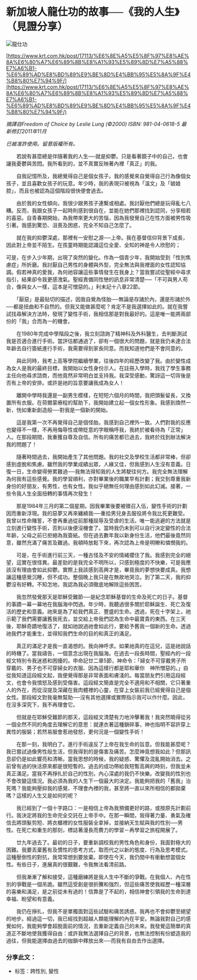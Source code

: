 # 新加坡人龍仕功的故事──《我的人生》（見證分享）

![龍仕功](https://i0.wp.com/blog.scs.org.hk/wp-content/uploads/2023/04/mini_T214_12_SC_.jpeg?resize=600%2C450&ssl=1)

[https://www.krt.com.hk/post/17113/%E6%8E%A5%E5%8F%97%E8%AE%8A%E6%80%A7%E6%89%8B%E8%A1%93%E5%89%8D%E7%A5%88%E7%A6%B1-%E6%89%AD%E8%BD%89%E9%BE%8D%E4%BB%95%E5%8A%9F%E4%B8%80%E7%94%9F/](https://www.krt.com.hk/post/17113/%E6%8E%A5%E5%8F%97%E8%AE%8A%E6%80%A7%E6%89%8B%E8%A1%93%E5%89%8D%E7%A5%88%E7%A6%B1-%E6%89%AD%E8%BD%89%E9%BE%8D%E4%BB%95%E5%8A%9F%E4%B8%80%E7%94%9F/)

_摘譯自Freedom of Choice by Leslie Lung (©2000) ISBN: 981-04-0618-5 最新修訂2011年11月_

_已被准許使用。留意版權所有。_

　　若說有甚麼總是伴隨著我的人生──就是抑鬱。只是看著鏡子中的自己，也會讓我憂鬱與苦悶。我所看到的，並不真實反映著內裡「真正」的我。

　　自我記憶所及，我總覺得自己是個女孩子。我的感覺來自覺得自己行為像個女孩子，並且喜歡女孩子的玩意。年少時，我的表現只被視為「溫文」及「娘娘腔」，而且也被認為這個階段很快便會過去。

　　由於我的女性傾向，我很少跟男孩子連繫或相處。我討厭他們總是玩得亂七八糟。反而，我跟女孩子一起時則感到很自在，並能在她們那裡找到認同，分享相若的喜惡。自青春期開始，為我帶來更大的苦惱，因為我發覺自己在性方面被男性吸引著。我感到驚恐、沮喪及困惑，完全不知自己怎麼了。

　　就在我的抑鬱深處，那裡有一安慰之源──上帝。我在基督信仰背景下成長，因此對上帝並不陌生。在孩童時期能認識這位全愛、全知的神是令人欣慰的；

可是，在步入少年期，出現了突然的變化。作為一個青少年，我開始受到「性別焦慮症」所折磨。我討厭自己男性的身體與外型，完全無法與我裡面的女性認知協調。假若神真的愛我，為何祂容讓這些事情發生在我身上？當我嘗試從聖經中尋求指引，結果卻令我更感洩氣。聖經責備同性戀的訊息非常清楚──「不可與男人苟合，像與女人一樣，這本是可憎惡的。」利未記十八章22節。

　　「厭惡」是最貼切的描述，因我自覺為怪胎──無論是存諸於內，還是形諸於外──都是扭曲和不自然的。但我又能做甚麼呢？肯定不是我選擇如此的。就在我嘗試找尋解決方法時，發現了變性手術，我相信那是對我最好的。這是唯一能將兩部份的「我」合而為一的機會。

　　在1980年完成中學階段之後，我立刻諮詢了精神科及外科醫生，去判斷測試我是否適合進行手術。當評估都通過了，卻有一個很大的問題，就是我仍未達合法年齡去自行簽紙進行手術，我需要得到家長同意。而我知道他們是不會同意的。

　　與此同時，我考上高等學院繼續學業，往後四年的經歷改變了我。由於變性成為女人是我的最終目標，我開始以女性身份示人。在註冊入學時，我找了學生事務主任向他尋求諮商，而他竟然非常明白並支持我。我深受感動，驚訝這一切背後是否有上帝的安排。或許是祂的旨意要讓我成為女人！

　　離開中學時我還是一副男生模樣，在短短六個月的時間，我把頭髮留長，又換置所有衣服。在荷爾蒙療程的幫助下，我開始建立起一個女性形象。我感到煥然一新，恍如重新創造般──對我是一個新的開始。

　　這是我第一次不再覺得自己是個怪胎。我感到自己裡外一致。人們對我的反應也變得不一樣，不再用侮辱性或帶貶意的字眼稱呼我，我終於被看待為「正常」人。在那段期間，我重獲自尊及自信。所有的痛苦都已過去，我終於找到辦法解決我的問題了！

　　隨著時間過去，我開始產生了其他問題。我的社交及學校生活都非常棒，但卻感到虛脫和焦慮。雖然我的學業成績出眾，人緣又佳，但我感到人生沒有意義。日復一日，生命變得勞累難過──我無法得知我的人生將駛往何方。我完全無法理解為何我有這些感覺。我的學習順利，亦對畢業後的職業早有計劃；我交到尊重我新身份的好朋友，有男性，也有女性。我似乎絕無任何理由感到如此幻滅。接著，一些令我人生全面扭轉的事情再次發生！

　　那是1984年三月的第二個星期。因我畢業後要被徵召入伍，變性手術的計劃因而重新浮現。我的惡夢又再來纏繞我──重拾男兒身去服役將令我比死更難受。我曾以性命賭誓，不會再重過從前那種屈辱及受虐的生活。唯一能逃避的方法就是立刻進行變性手術，否則以後便沒機會了。當時我仍未到可以自行決定變性的合法年齡，父母之前已拒絕為我簽紙。但在過去數年我以新身份生活，他們最後竟然同意，雖然充滿了痛苦及難過。我頓時放鬆下來，再次認為上帝是明瞭和憐憫我的。

　　可是，在手術進行前三天，一種古怪及不安的情緒攖住了我。我感到完全的絕望，這實在很怪異。最差勁的是我完全不明所以，只感到極度的不快樂，可是我應該沒有理由會如此抑鬱。實際上我該感到高興才是，畢竟我的夢想快要成真。我想讓這種感覺沉睡，但不成功。整個晚上我只是在無故地哭泣。到了第二天，我的抑鬱沒有好轉。不知怎地，我認為我必須徹底地解除這些困苦。

　　我忽然發覺那天是耶穌受難節──是紀念耶穌基督的生命及死亡的日子。基督的事蹟一幕一幕地在我腦海中閃過。年少時，我聽過很多關於耶穌誕生、死亡及復活的歷史和意義。祂來是為了給我們真正、豐盛的生命。透過，死在十字架上，祂示範了我們需要讓舊我死去，並交給上帝我們認為生命中最寶貴的東西。在三天後，耶穌奇蹟地復活了，就如祂說過祂會如此行，要給予舊我一個新的生命。透過祂我們才能重生，並得知我們生命的目的和真正的滿足。

　　真正的滿足才是我一直渴想的。我向神呼求。如果祂真的在這兒，這是祂說話的時機了。當我禱告，一個意念出現在我腦海。在過去一段長時間，聖經內的一段經文特別令我迷惑和困擾的。申命記廿二章5節，神命令：「婦女不可穿戴男子所穿戴的、男子也不可穿婦女的衣服、因為這樣行都是耶和華你　神所憎惡的。」自從我知道這段經文起，我便覺得那是非常表面和膚淺的。每當朋友們引用這段經文，也會令我憤怒及感到受傷害。這段經文簡直是完全不適用和不相關，它只著重人的外在，而從沒提及深藏在我肉體裡的心靈，在穿上女裝前我已經覺得自己是個女性。那段經文對我毫無幫助──沒有其他選擇或實際指示我可以作什麼。因此，在沒多深究下，我不再理會它。

　　但就是在耶穌受難節的那天，這段經文清楚有力地沖擊著我！我突然曉得從另一個全然不同的角度去理解它的意思：就連衣著這種鎖碎事，神也指明不容許穿上異性的服裝；若然易服會惹祂發怒，更何況是一個變性手術！

　　在那一刻，我明白了。進行手術違反了上帝在我生命的旨意。但我能甚麼呢？我已嘗試過像男性般生活，但我得到的是傷害及痛苦。怎麼神竟想我如此？但那訊息卻仍是如此響亮和清晰。當我思想的時候，我的疑惑、驚懼及混亂開始消去。之前曾有過的快活原來都是很短暫的。過去的成功帶給我短暫高興的時刻，但我並未真正滿足。當我不再掙扎於自己的性別，內心深處的我仍不快樂。改變我的性別也不會改變這情況。我必須為我的人生下一個最大的決定。我能夠把我的「舊我」治死嗎？我能夠壓抑我的感覺、不理會內裡的我，甚至將一直以來所相信的都拋棄嗎？這樣的人生又是如何的呢？

　　我已經到了一個十字路口：一是相信上帝為我預備更好的路，或按原先計劃前行。我決定將我的生命完全交託在上帝手中。在那一瞬間，我得著力量、勇氣及確信去將頭髮剪短、將衣櫃裡的女性服裝全拿掉，並接納天生賦與我的性別──男性。在死亡和重生的那刻，標誌著漫長而費力的學習－再學習之旅程開展了。

　　廿九年過去了。最初的日子，要重新調校我的男性角色和身份，我面對極大的困難。我要丟棄舊有及慣性的思考方式，取而代之以新的態度、行為及思考模式。這種壓倒性的對抗，我常常想到要放棄。即使在今天，我仍間中有衝動想當個女性。有些日子，進展真的很艱難，令我無法看清前路。

　　但我漸漸了解和接受，這種磨練將是我人生中不斷的爭戰。在我個人、內在性別的爭戰是一個吊詭。雖然這受創是很折騰和強烈，但這些痛苦使我經歷一種深層的喜樂和滿足，是之前從未有過的！信靠是了不起的，相信神會引領我的生命到達幸福、盼望和有意義。

　　我仍在掙扎，但我不是單獨面對這些試驗和痛苦誘惑。我再也不會抑鬱至絕望的地步。經過這一切，我已經找到超越人類能理解的內在平安。無論我對自己的感覺如何，我能夠學會超脫面前的情況，去重新定義自己的未來。我發覺這簡單的真道正不斷地使我獲得自由：或許我無法選擇自己的背景，也無法控制有份塑造我的過往，但我能選擇由過去的枷鎖中釋放出來──而我有自由去作出選擇。

### 分享此文：

- 标签：跨性別, 變性
